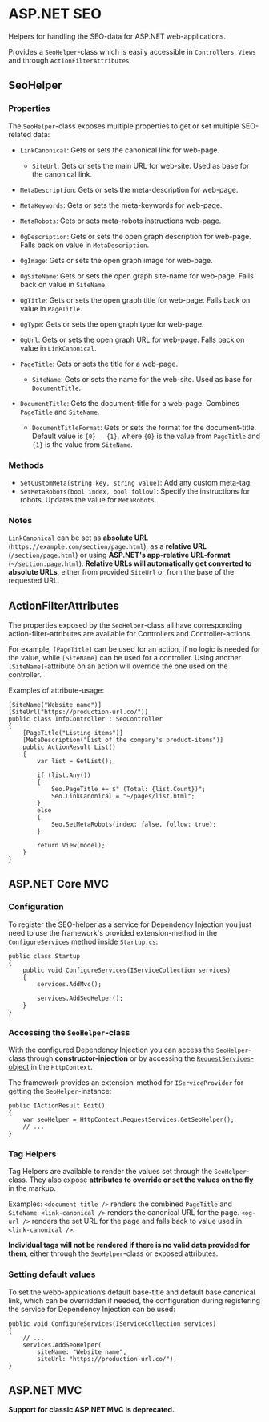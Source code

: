 # ASP.NET SEO

Helpers for handling the SEO-data for ASP.NET web-applications.

Provides a `SeoHelper`-class which is easily accessible in `Controllers`, `Views` and through `ActionFilterAttributes`.

## SeoHelper

### Properties

The `SeoHelper`-class exposes multiple properties to get or set multiple SEO-related data:

- `LinkCanonical`: Gets or sets the canonical link for web-page.
  - `SiteUrl`: Gets or sets the main URL for web-site. Used as base for the canonical link.
- `MetaDescription`: Gets or sets the meta-description for web-page.
- `MetaKeywords`: Gets or sets the meta-keywords for web-page.
- `MetaRobots`: Gets or sets meta-robots instructions web-page.
- `OgDescription`: Gets or sets the open graph description for web-page.
Falls back on value in `MetaDescription`.
- `OgImage`: Gets or sets the open graph image for web-page.
- `OgSiteName`: Gets or sets the open graph site-name for web-page.
Falls back on value in `SiteName`.
- `OgTitle`: Gets or sets the open graph title for web-page.
Falls back on value in `PageTitle`.
- `OgType`: Gets or sets the open graph type for web-page.
- `OgUrl`: Gets or sets the open graph URL for web-page.
Falls back on value in `LinkCanonical`.
- `PageTitle`: Gets or sets the title for a web-page.
  - `SiteName`: Gets or sets the name for the web-site. Used as base for `DocumentTitle`.

- `DocumentTitle`: Gets the document-title for a web-page. Combines `PageTitle` and `SiteName`.
  - `DocumentTitleFormat`: Gets or sets the format for the document-title. Default value is `{0} - {1}`,
where `{0}` is the value from `PageTitle` and `{1}` is the value from `SiteName`.

### Methods

- `SetCustomMeta(string key, string value)`: Add any custom meta-tag.
- `SetMetaRobots(bool index, bool follow)`: Specify the instructions for robots.
Updates the value for `MetaRobots`.

### Notes

`LinkCanonical` can be set as **absolute URL** (`https://example.com/section/page.html`), 
as a **relative URL** (`/section/page.html`) or using **ASP.NET's app-relative URL-format** (`~/section.page.html`).
**Relative URLs will automatically get converted to absolute URLs**, either from provided `SiteUrl`
or from the base of the requested URL.

## ActionFilterAttributes

The properties exposed by the `SeoHelper`-class all have corresponding
action-filter-attributes are available for Controllers and Controller-actions.

For example, `[PageTitle]` can be used for an action, if no logic is needed for the value,
while `[SiteName]` can be used for a controller. Using another `[SiteName]`-attribute on
an action will override the one used on the controller.

Examples of attribute-usage:

```
[SiteName("Website name")]
[SiteUrl("https://production-url.co/")]
public class InfoController : SeoController
{
    [PageTitle("Listing items")]
    [MetaDescription("List of the company's product-items")]
    public ActionResult List()
    {
        var list = GetList();
        
        if (list.Any())
        {
            Seo.PageTitle += $" (Total: {list.Count})";
            Seo.LinkCanonical = "~/pages/list.html";
        }
        else
        {
            Seo.SetMetaRobots(index: false, follow: true);
        }

        return View(model);
    }
}
```

## ASP.NET Core MVC

### Configuration

To register the SEO-helper as a service for Dependency Injection you just need to use the framework's provided extension-method
in the `ConfigureServices` method inside `Startup.cs`:

```
public class Startup
{
    public void ConfigureServices(IServiceCollection services)
    {
        services.AddMvc();

        services.AddSeoHelper();
    }
}
```

### Accessing the `SeoHelper`-class

With the configured Dependency Injection you can access the `SeoHelper`-class through **constructor-injection** or
by accessing the [`RequestServices`-object](https://docs.microsoft.com/en-us/aspnet/core/fundamentals/dependency-injection#request-services)
in the `HttpContext`.

The framework provides an extension-method for `IServiceProvider` for getting the `SeoHelper`-instance:

```
public IActionResult Edit()
{
    var seoHelper = HttpContext.RequestServices.GetSeoHelper();
    // ...
}
```

### Tag Helpers

Tag Helpers are available to render the values set through the `SeoHelper`-class.
They also expose **attributes to override or set the values on the fly** in the markup.

Examples: `<document-title />` renders the combined `PageTitle` and `SiteName`. 
`<link-canonical />` renders the canonical URL for the page.
`<og-url />` renders the set URL for the page and falls back to value used in `<link-canonical />`.

**Individual tags will not be rendered if there is no valid data provided for them**,
either through the `SeoHelper`-class or exposed attributes.

### Setting default values

To set the webb-application’s default base-title and default base canonical link, which can be overridden if needed,
the configuration during registering the service for Dependency Injection can be used:

```
public void ConfigureServices(IServiceCollection services)
{
    // ...
    services.AddSeoHelper(
        siteName: "Website name",
        siteUrl: "https://production-url.co/");
}

```

## ASP.NET MVC

**Support for classic ASP.NET MVC is deprecated.**